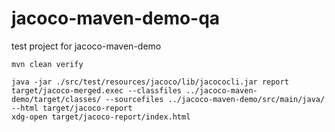 # jacoco-maven-demo-qa
test project for jacoco-maven-demo

```
mvn clean verify
```

```
java -jar ./src/test/resources/jacoco/lib/jacococli.jar report target/jacoco-merged.exec --classfiles ../jacoco-maven-demo/target/classes/ --sourcefiles ../jacoco-maven-demo/src/main/java/ --html target/jacoco-report 
xdg-open target/jacoco-report/index.html
```